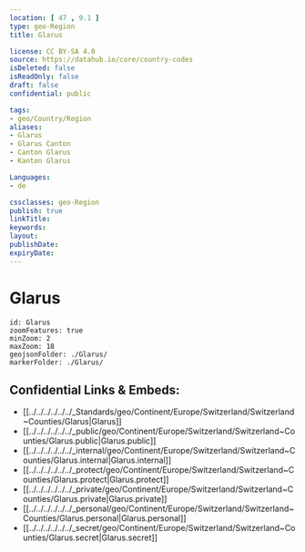 ```yaml
---
location: [ 47 , 9.1 ] 
type: geo-Region
title: Glarus

license: CC BY-SA 4.0
source: https://datahub.io/core/country-codes
isDeleted: false
isReadOnly: false
draft: false
confidential: public

tags:
- geo/Country/Region
aliases:
- Glarus
- Glarus Canton
- Canton Glarus
- Kanton Glarus

Languages:
- de

cssclasses: geo-Region
publish: true
linkTitle: 
keywords: 
layout: 
publishDate: 
expiryDate: 
---
```


# Glarus

```leaflet
id: Glarus
zoomFeatures: true 
minZoom: 2 
maxZoom: 18
geojsonFolder: ./Glarus/
markerFolder: ./Glarus/
```


## Confidential Links & Embeds: 
- [[../../../../../../_Standards/geo/Continent/Europe/Switzerland/Switzerland~Counties/Glarus|Glarus]] 
- [[../../../../../../_public/geo/Continent/Europe/Switzerland/Switzerland~Counties/Glarus.public|Glarus.public]] 
- [[../../../../../../_internal/geo/Continent/Europe/Switzerland/Switzerland~Counties/Glarus.internal|Glarus.internal]] 
- [[../../../../../../_protect/geo/Continent/Europe/Switzerland/Switzerland~Counties/Glarus.protect|Glarus.protect]] 
- [[../../../../../../_private/geo/Continent/Europe/Switzerland/Switzerland~Counties/Glarus.private|Glarus.private]] 
- [[../../../../../../_personal/geo/Continent/Europe/Switzerland/Switzerland~Counties/Glarus.personal|Glarus.personal]] 
- [[../../../../../../_secret/geo/Continent/Europe/Switzerland/Switzerland~Counties/Glarus.secret|Glarus.secret]] 

